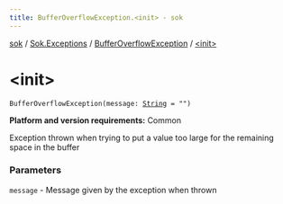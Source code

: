 ```yaml
---
title: BufferOverflowException.<init> - sok
---
```


[sok](../../index.html) / [Sok.Exceptions](../index.html) / [BufferOverflowException](index.html) / [&lt;init&gt;](./-init-.html)

# &lt;init&gt;

`BufferOverflowException(message: `[`String`](https://kotlinlang.org/api/latest/jvm/stdlib/kotlin/-string/index.html)` = "")`

**Platform and version requirements:** Common

Exception thrown when trying to put a value too large for the remaining space in the buffer

### Parameters

`message` - Message given by the exception when thrown